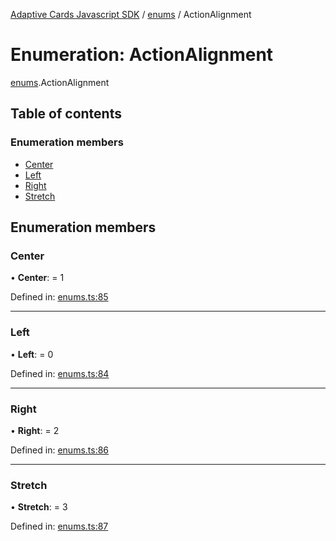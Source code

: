 [Adaptive Cards Javascript SDK](../README.md) / [enums](../modules/enums.md) / ActionAlignment

# Enumeration: ActionAlignment

[enums](../modules/enums.md).ActionAlignment

## Table of contents

### Enumeration members

- [Center](enums.actionalignment.md#center)
- [Left](enums.actionalignment.md#left)
- [Right](enums.actionalignment.md#right)
- [Stretch](enums.actionalignment.md#stretch)

## Enumeration members

### Center

• **Center**: = 1

Defined in: [enums.ts:85](https://github.com/microsoft/AdaptiveCards/blob/0938a1f10/source/nodejs/adaptivecards/src/enums.ts#L85)

___

### Left

• **Left**: = 0

Defined in: [enums.ts:84](https://github.com/microsoft/AdaptiveCards/blob/0938a1f10/source/nodejs/adaptivecards/src/enums.ts#L84)

___

### Right

• **Right**: = 2

Defined in: [enums.ts:86](https://github.com/microsoft/AdaptiveCards/blob/0938a1f10/source/nodejs/adaptivecards/src/enums.ts#L86)

___

### Stretch

• **Stretch**: = 3

Defined in: [enums.ts:87](https://github.com/microsoft/AdaptiveCards/blob/0938a1f10/source/nodejs/adaptivecards/src/enums.ts#L87)
